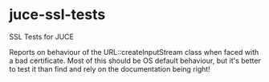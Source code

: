 # juce-ssl-tests

SSL Tests for JUCE

Reports on behaviour of the URL::createInputStream class when faced with 
a bad certificate.  Most of this should be OS default behaviour, but it's
better to test it than find and rely on the documentation being right!
